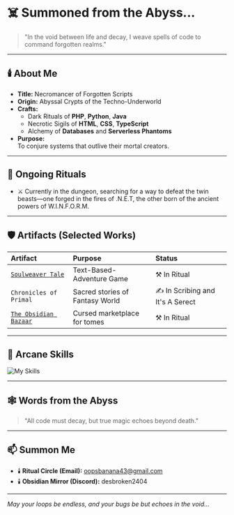 
# ☠️ Summoned from the Abyss...

> "In the void between life and decay, I weave spells of code to command forgotten realms."

---

## 🕯️ About Me
- **Title:** Necromancer of Forgotten Scripts
- **Origin:** Abyssal Crypts of the Techno-Underworld
- **Crafts:**  
  - Dark Rituals of **PHP**, **Python**, **Java**
  - Necrotic Sigils of **HTML**, **CSS**, **TypeScript**
  - Alchemy of **Databases** and **Serverless Phantoms**
- **Purpose:**  
  To conjure systems that outlive their mortal creators.

---

## 📜 Ongoing Rituals
- ⚔️ Currently in the dungeon, searching for a way to defeat the twin beasts—one forged in the fires of .N.E.T, the other born of the ancient powers of W.I.N.F.O.R.M.

---

## 🛡️ Artifacts (Selected Works)
| Artifact | Purpose | Status |
|:----|:-------------|:-------|
| [`Soulweaver Tale`](https://github.com/Des-Tpt/Text_Based_Adventure-Game) | Text-Based-Adventure Game | ⚒️ In Ritual |
| `Chronicles of Primal` | Sacred stories of Fantasy World | ✍️ In Scribing and It's A Serect|
| [`The Obsidian Bazaar`](https://github.com/Des-Tpt/BookStore-Online) | Cursed marketplace for tomes | ⚒️ In Ritual |

---

## 🔮 Arcane Skills
![My Skills](https://skillicons.dev/icons?i=php,python,java,html,css,javascript,typescript)


---

## 🕸️ Words from the Abyss
> "All code must decay, but true magic echoes beyond death."

---

## 📫 Summon Me
- 🕯️ **Ritual Circle (Email):** [oopsbanana43@gmail.com](mailto:oopsbanana43@gmail.com)
- 🕯️ **Obsidian Mirror (Discord):** desbroken2404

---
  
*May your loops be endless, and your bugs be but echoes in the void...*

